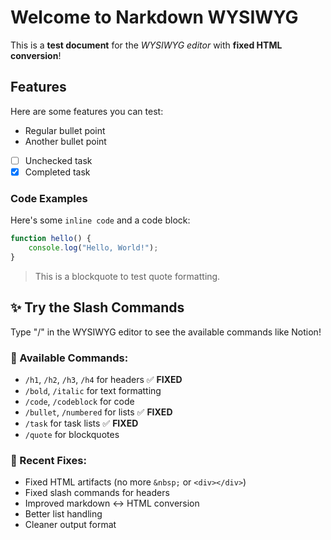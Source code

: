 # Welcome to Narkdown WYSIWYG

This is a **test document** for the *WYSIWYG editor* with **fixed HTML conversion**!

## Features

Here are some features you can test:

- Regular bullet point
- Another bullet point  
- [ ] Unchecked task
- [x] Completed task

### Code Examples

Here's some `inline code` and a code block:

```javascript
function hello() {
    console.log("Hello, World!");
}
```

> This is a blockquote to test quote formatting.

## ✨ Try the Slash Commands

Type "/" in the WYSIWYG editor to see the available commands like Notion!

### 🚀 Available Commands:
- `/h1`, `/h2`, `/h3`, `/h4` for headers ✅ **FIXED**
- `/bold`, `/italic` for text formatting
- `/code`, `/codeblock` for code  
- `/bullet`, `/numbered` for lists ✅ **FIXED**
- `/task` for task lists ✅ **FIXED**
- `/quote` for blockquotes

### 🔧 Recent Fixes:
- Fixed HTML artifacts (no more `&nbsp;` or `<div></div>`)
- Fixed slash commands for headers 
- Improved markdown ↔ HTML conversion
- Better list handling
- Cleaner output format 